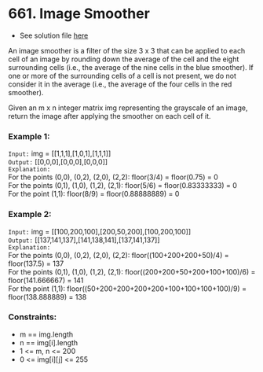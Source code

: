 # 661. Image Smoother

- See solution file [here](./solution.cpp)

An image smoother is a filter of the size 3 x 3 that can be applied to each cell of an
image by rounding down the average of the cell and the eight surrounding cells (i.e.,
the average of the nine cells in the blue smoother). If one or more of the surrounding
cells of a cell is not present, we do not consider it in the average (i.e., the average
of the four cells in the red smoother).

Given an m x n integer matrix img representing the grayscale of an image, return the
image after applying the smoother on each cell of it.

 
### Example 1:


`Input:` img = [[1,1,1],[1,0,1],[1,1,1]]  
`Output:` [[0,0,0],[0,0,0],[0,0,0]]  
`Explanation:`  
For the points (0,0), (0,2), (2,0), (2,2): floor(3/4) = floor(0.75) = 0  
For the points (0,1), (1,0), (1,2), (2,1): floor(5/6) = floor(0.83333333) = 0  
For the point (1,1): floor(8/9) = floor(0.88888889) = 0  

### Example 2:


`Input:` img = [[100,200,100],[200,50,200],[100,200,100]]  
`Output:` [[137,141,137],[141,138,141],[137,141,137]]  
`Explanation:`  
For the points (0,0), (0,2), (2,0), (2,2): floor((100+200+200+50)/4) = floor(137.5) = 137  
For the points (0,1), (1,0), (1,2), (2,1): floor((200+200+50+200+100+100)/6) = floor(141.666667) = 141  
For the point (1,1): floor((50+200+200+200+200+100+100+100+100)/9) = floor(138.888889) = 138  
 

### Constraints:

- m == img.length
- n == img[i].length
- 1 <= m, n <= 200
- 0 <= img[i][j] <= 255